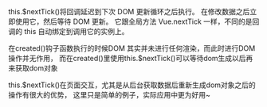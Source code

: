 this.$nextTick()将回调延迟到下次 DOM 更新循环之后执行。
在修改数据之后立即使用它，然后等待 DOM 更新。
它跟全局方法 Vue.nextTick 一样，不同的是回调的 this 自动绑定到调用它的实例上。

在created()钩子函数执行的时候DOM 其实并未进行任何渲染，而此时进行DOM操作并无作用，
而在created()里使用this.$nextTick()可以等待dom生成以后再来获取dom对象

this.$nextTick()在页面交互，尤其是从后台获取数据后重新生成dom对象之后的操作有很大的优势，
这里只是简单的例子，实际应用中更为好用~

 